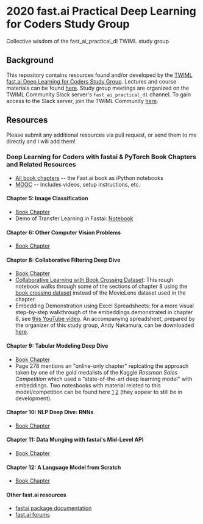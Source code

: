 # 2020 fast.ai Practical Deep Learning for Coders Study Group
Collective wisdom of the fast_ai_practical_dl TWIML study group

## Background
This repository contains resources found and/or developed by the [TWIML fast.ai Deep Learning for Coders Study Group](https://twimlai.com/program/fast-ai-practical-deep-learning-for-coders-study-group/). Lectures and course materials can be found [here](https://course.fast.ai/). Study group meetings are organized on the TWIML Community Slack server's `fast_ai_practical_dl` channel. To gain access to the Slack server, join the TWIML Community [here](https://twimlai.com/community/).

##   Resources
Please submit any additional resources via pull request, or send them to me directly and I will add them!

### Deep Learning for Coders with fastai & PyTorch Book Chapters and Related Resources
* [All book chapters](https://github.com/fastai/fastbook) -- the Fast.ai book as iPython notebooks
* [MOOC](https://course.fast.ai/) -- Includes videos, setup instructions, etc.
#### Chapter 5: Image Classification
- [Book Chapter](https://github.com/fastai/fastbook/blob/master/05_pet_breeds.ipynb)
- Demo of Transfer Learning in Fastai: [Notebook](notebooks/(Un)freezing%20and%20Transfer%20Learning.ipynb)
#### Chapter 6: Other Computer Vision Problems
- [Book Chapter](https://github.com/fastai/fastbook/blob/master/06_multicat.ipynb)
#### Chapter 8: Collaborative Filtering Deep Dive
- [Book Chapter](https://github.com/fastai/fastbook/blob/master/08_collab.ipynb)
- [Collaborative Learning with Book Crossing Dataset](notebooks/Collaborative%20Filtering%20Book%20Recommendations%20V2.ipynb): This rough notebook walks through some of the sections of chapter 8 using the [book crossing dataset](http://www2.informatik.uni-freiburg.de/~cziegler/BX/) instead of the MovieLens dataset used in the chapter.
- Embedding Demonstration using Excel Spreadsheets: for a more visual step-by-step walkthrough of the embeddings demonstrated in chapter 8, see [this YouTube video](https://www.youtube.com/watch?v=V2h3IOBDvrA&feature=youtu.be&list=PLfYUBJiXbdtS2UQRzyrxmyVHoGW0gmLSM&t=6147). An accompanying spreadsheet, prepared by the organizer of this study group, Andy Nakamura, can be downloaded [here](files/movies-for-study-group.xlsx).
#### Chapter 9: Tabular Modeling Deep Dive
- [Book Chapter](https://github.com/fastai/fastbook/blob/master/09_tabular.ipynb)
- Page 278 mentions an "online-only chapter" replcating the approach taken by one of the gold medalists of the Kaggle *Rossman Sales Competition* which used a "state-of-the-art deep learning model" with embeddings. Two notesbooks with material related to this model/competition can be found here [1](https://github.com/fastai/fastai/blob/master/dev_nbs/course/lesson6-rossmann.ipynb) [2](https://github.com/fastai/fastai/blob/master/dev_nbs/course/rossman_data_clean.ipynb) (they appear to still be in development).
#### Chapter 10: NLP Deep Dive: RNNs
- [Book Chapter](https://github.com/fastai/fastbook/blob/master/10_nlp.ipynb)
#### Chapter 11: Data Munging with fastai's Mid-Level API
- [Book Chapter](https://github.com/fastai/fastbook/blob/master/11_midlevel_data.ipynb)
#### Chapter 12: A Language Model from Scratch
- [Book Chapter](https://github.com/fastai/fastbook/blob/master/12_nlp_dive.ipynb)
#### Other fast.ai resources
* [fastai package documentation](https://docs.fast.ai/)
* [fast.ai forums](https://forums.fast.ai/)
